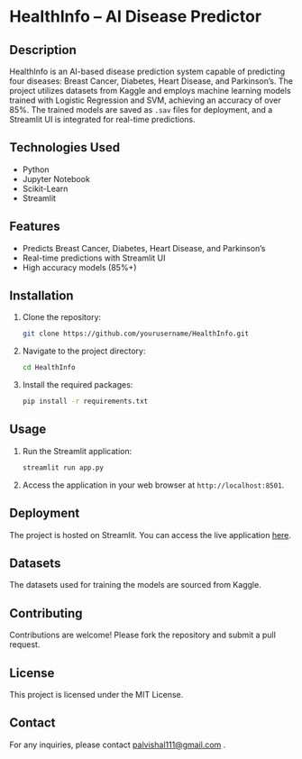 # HealthInfo – AI Disease Predictor

## Description
HealthInfo is an AI-based disease prediction system capable of predicting four diseases: Breast Cancer, Diabetes, Heart Disease, and Parkinson’s. The project utilizes datasets from Kaggle and employs machine learning models trained with Logistic Regression and SVM, achieving an accuracy of over 85%. The trained models are saved as `.sav` files for deployment, and a Streamlit UI is integrated for real-time predictions.

## Technologies Used
- Python
- Jupyter Notebook
- Scikit-Learn
- Streamlit

## Features
- Predicts Breast Cancer, Diabetes, Heart Disease, and Parkinson’s
- Real-time predictions with Streamlit UI
- High accuracy models (85%+)

## Installation
1. Clone the repository:
    ```bash
    git clone https://github.com/yourusername/HealthInfo.git
    ```
2. Navigate to the project directory:
    ```bash
    cd HealthInfo
    ```
3. Install the required packages:
    ```bash
    pip install -r requirements.txt
    ```

## Usage
1. Run the Streamlit application:
    ```bash
    streamlit run app.py
    ```
2. Access the application in your web browser at `http://localhost:8501`.

## Deployment
The project is hosted on Streamlit. You can access the live application [here](https://your-streamlit-app-link).

## Datasets
The datasets used for training the models are sourced from Kaggle.

## Contributing
Contributions are welcome! Please fork the repository and submit a pull request.

## License
This project is licensed under the MIT License.

## Contact
For any inquiries, please contact palvishal111@gmail.com .
